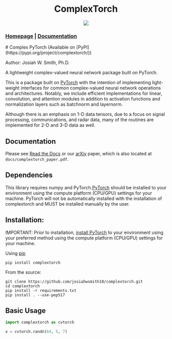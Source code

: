 <h1 align="center">ComplexTorch</h1>
<p align="center">
  <img src="https://img.shields.io/badge/complextorch-black?style=for-the-badge">
</p>
<h3>

[Homepage](https://github.com/josiahwsmith10/complextorch) | [Documentation](https://complextorch.readthedocs.io/en/latest/)

</h3>
# Complex PyTorch
(Available on [PyPI](https://pypi.org/project/complextorch/))

Author: Josiah W. Smith, Ph.D.

A lightweight complex-valued neural network package built on PyTorch.

This is a package built on [PyTorch](https://pytorch.org/) with the intention of implementing light-weight interfaces for common complex-valued neural network operations and architectures. 
Notably, we include efficient implementations for linear, convolution, and attention modules in addition to activation functions and normalization layers such as batchnorm and layernorm.

Although there is an emphasis on 1-D data tensors, due to a focus on signal processing, communications, and radar data, many of the routines are implemented for 2-D and 3-D data as well.

## Documentation

Please see [Read the Docs](https://complextorch.readthedocs.io/en/latest/index.html) or our [arXiv](https://github.com/josiahwsmith10/complextorch) paper, which is also located at ```docs/complextorch_paper.pdf```.

## Dependencies

This library requires numpy and PyTorch.[PyTorch](https://pytorch.org/get-started/locally/) should be installed to your environment using the compute platform (CPU/GPU) settings for your machine. PyTorch will not be automatically installed with the installation of complextorch and MUST be installed manually by the user.

## Installation:

IMPORTANT:
Prior to installation, [install PyTorch](https://pytorch.org/get-started/locally/) to your environment using your preferred method using the compute platform (CPU/GPU) settings for your machine.

Using [pip](https://pypi.org/project/complextorch/)

```
pip install complextorch
```
From the source:
```
git clone https://github.com/josiahwsmith10/complextorch.git
cd complextorch
pip install -r requirements.txt
pip install . --use-pep517
```

## Basic Usage

``` python
import complextorch as cvtorch

x = cvtorch.randn(64, 5, 7)
```
